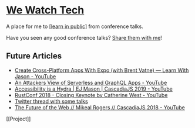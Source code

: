 # [We Watch Tech](https://wewatch.tech)

A place for me to [[learn in public]] from conference talks.

Have you seen any good conference talks? [Share them with me](https://github.com/amorriscode/second-brain/issues/new)!

## Future Articles

- [Create Cross-Platform Apps With Expo (with Brent Vatne) — Learn With Jason - YouTube](https://www.youtube.com/watch?v=5wVa-_fKR9U)
- [An Attackers View of Serverless and GraphQL Apps - YouTube](https://www.youtube.com/watch?v=xr2YX5JbDbM)
- [Accessibility is a Hydra | EJ Mason | CascadiaJS 2019 - YouTube](https://www.youtube.com/watch?v=SDdsD5AmKYA)
- [RustConf 2018 - Closing Keynote by Catherine West - YouTube](https://www.youtube.com/watch?v=P9u8x13W7UE)
- [Twitter thread with some talks](https://twitter.com/jimcalliu/status/1289953770063839234?s=20)
- [The Future of the Web // Mikeal Rogers // CascadiaJS 2018 - YouTube](https://www.youtube.com/watch?v=83Gws-dPL8A)

[[Project]]

[//begin]: # "Autogenerated link references for markdown compatibility"
[learn in public]: learn-in-public "Learn in Public"
[//end]: # "Autogenerated link references"
